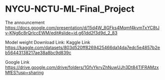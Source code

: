 # NYCU-NCTU-ML-Final_Project
The announcement
https://docs.google.com/presentation/d/15d4W_8GFks4Mqmf4kvmTxYC8tJv-KNg6c8rQrlccEWM/edit#slide=id.g61dd2f3d9d_2_83

Model weight Download Link:
Kaggle Link
https://kaggle.com/datasets/803d520ff8269425466da14da7edc5e4857b2eb56443138217ae38a8bc9d839c 

Google Link
https://drive.google.com/drive/folders/1GfvYkrvZhNuwUJh3Dt84TlFRAMzxMfES?usp=sharing
